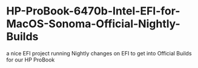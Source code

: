 # HP-ProBook-6470b-Intel-EFI-for-MacOS-Sonoma-Official-Nightly-Builds
a nice EFI project running Nightly changes on EFI to get into Official Builds for our HP ProBook
